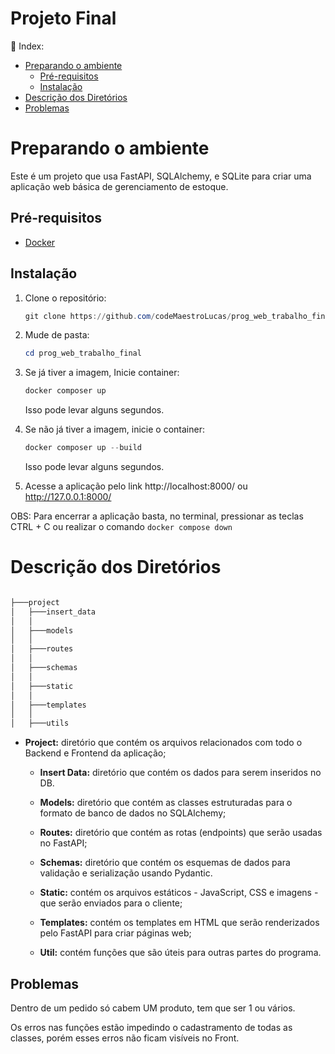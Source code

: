 # Projeto Final

<aside>
📎  Index:

- [Preparando o ambiente](#preparando-o-ambiente)
    - [Pré-requisitos](#pré-requisitos)
    - [Instalação](#instalação)
- [Descrição dos Diretórios](#descrição-dos-diretórios)
- [Problemas](#problemas)
</aside>

# Preparando o ambiente

Este é um projeto que usa FastAPI, SQLAlchemy, e SQLite para criar uma aplicação
web básica de gerenciamento de estoque.

## Pré-requisitos

- [Docker](https://www.docker.com/)

## Instalação

1. Clone o repositório:
    
    ```powershell
    git clone https://github.com/codeMaestroLucas/prog_web_trabalho_final.git
    ```
    
2. Mude de pasta:
    
    ```powershell
    cd prog_web_trabalho_final
    ```
    
3. Se já tiver a imagem, Inicie container:
    ```powershell
    docker composer up
    ```

    Isso pode levar alguns segundos.

4. Se não já tiver a imagem, inicie o container:
    ```powershell
    docker composer up --build
    ```

    Isso pode levar alguns segundos.
        
    
4. Acesse a aplicação pelo link http://localhost:8000/ ou http://127.0.0.1:8000/
    
OBS: Para encerrar a aplicação basta, no terminal, pressionar as teclas CTRL + C
ou realizar o comando `docker compose down`

# Descrição dos Diretórios

```powershell

├───project
│   ├───insert_data
│   │
│   ├───models
│   │
│   ├───routes
│   │
│   ├───schemas
│   │
│   ├───static
│   │
│   ├───templates
│   │
│   ├───utils
```

- **Project:** diretório que contém os arquivos relacionados com todo o Backend
e Frontend da aplicação;

    - **Insert Data:** diretório que contém os dados para serem inseridos no DB.

    - **Models:** diretório que contém as classes estruturadas para o formato de
banco de dados no SQLAlchemy;

    - **Routes:** diretório que contém as rotas (endpoints) que serão usadas no
FastAPI;

    - **Schemas:** diretório que contém os esquemas de dados para validação e
serialização usando Pydantic.

    - **Static:** contém os arquivos estáticos - JavaScript, CSS e imagens - que
serão enviados para o cliente;

    - **Templates:** contém os templates em HTML que serão renderizados pelo
FastAPI para criar páginas web;

    - **Util:** contém funções que são úteis para outras partes do programa.

## Problemas
Dentro de um pedido só cabem UM produto, tem que ser 1 ou vários.

Os erros nas funções estão impedindo o cadastramento de todas as classes, porém
esses erros não ficam visíveis no Front.